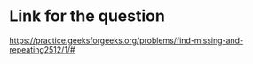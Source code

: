 # Link for the question

https://practice.geeksforgeeks.org/problems/find-missing-and-repeating2512/1/#
